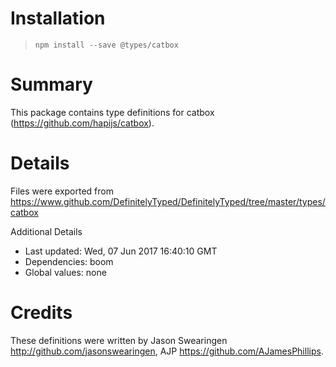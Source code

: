 # Installation
> `npm install --save @types/catbox`

# Summary
This package contains type definitions for catbox (https://github.com/hapijs/catbox).

# Details
Files were exported from https://www.github.com/DefinitelyTyped/DefinitelyTyped/tree/master/types/catbox

Additional Details
 * Last updated: Wed, 07 Jun 2017 16:40:10 GMT
 * Dependencies: boom
 * Global values: none

# Credits
These definitions were written by Jason Swearingen <http://github.com/jasonswearingen>, AJP <https://github.com/AJamesPhillips>.
